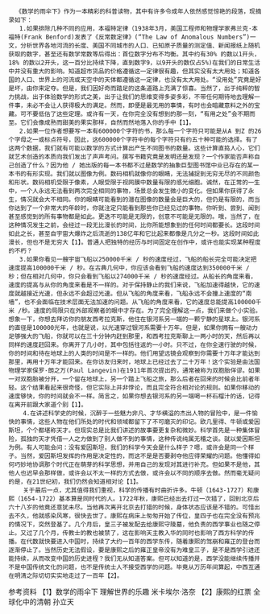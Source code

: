      《数学的雨伞下》作为一本精彩的科普读物，其中有许多令成年人依然感觉惊艳的段落，现摘录如下：
       1.如果排除几种不同的应用，本福特定律（1938年3月，美国工程师和物理学家弗兰克·本福特(Frank Benford)发表了《反常数定律》(“The Law of Anomalous Numbers”)一文，分析世界各地河流的长度、美国不同城市的人口、已知原子质量的测定值、新闻报纸上随机获取的数字，甚至还有数学常数等后得出：首位数字分布不均衡。其中约有30% 的数以1开头，18% 的数以2开头，这一百分比持续下降，直到数字9，以9开头的数仅占5%)在我们的日常生活中并没有重大的影响。知道超市货品的价格遵循这一定律很有趣，但其实没有太大用处；知道各国的人口、世界上的河流或天空中的天体都遵循这一定律，也没有太大用处。“没用处”究竟是好是坏，由你来定夺。但是，我们因好奇而踏足的这条道路上充满了惊喜。当然了，出于纯粹的智力挑战，出于体验数学的形式之美，出于让我们的思维变得多姿多彩，不带任何期待地去理解一件事，未必不会让人获得极大的满足。然而，即便是最无用的事情，有时也会暗藏意料之外的宝藏。可不要低估了这些定理。或许有一天，在你完全没有想到的那一刻，“有用之处”会不期而至。它们会像成熟而甜美的果实那样，自然而然地落入你的手中【1】。
       2.如果一位作者想要写一本有600000个字符的书，那么每一个字符只可能是从A 到Z 的26个字母之一或标点符号，因此，这600000个字符中的每个字符只有约五十种可能的选择。有了这两个数据，我们就有可能以数学的方式计算出产生不同图书的数量。这些计算直捣人心，它们就艺术创造的本质向我们发出了声声考问。撰写书籍究竟是发明还是发现？一个作家能否声称自己创造了什么？因为他 / 她出版的每一本书都不过是数学的抽象巨型图书馆中业已存在的某一本书的有形实现。我们就以图像为例。数码相机就像你的眼睛，无法捕捉到无穷无尽的不同颜色和形状。数码相机受限于像素，人眼受限于视网膜中数量有限的感光细胞。诚然，在正常的一生中，一个人永远无法看到两次完全相同的事物，场景总会发生微小的变化。但如果你获得了永生，情况就会大不相同。你的眼睛可能看到的潜在图像的数量会是巨大的，但仍是有限的，而当你达到了一个非常大的年龄时，你就注定只能看到那些你已经见过的事物。你听到、尝到、闻到甚至感觉到的所有事物都是如此。更迭不可能是无限的，创意不可能是无限的。哦，当然了，在这种情况发生之前，会经过一段无比漫长的时间，比你所能想象到的任何时间都要长。这段时间如此之长，甚至自宇宙大爆炸之后流逝的138亿年和它比起来都像是几分之一秒。这段时间如此漫长，但也不是无穷大【1】。普通人把独特的经历与时间固定在创作中，或许也能实现某种程度的不朽？
       3.如果你看见一艘宇宙飞船以250000千米 / 秒的速度经过，飞船的船长完全可能决定把速度提高100000千米 / 秒。在古典几何中，你应该会看到飞船的速度达到350000千米 / 秒；但在相对几何中，你只会看到飞船以274000千米 / 秒的速度经过。从船长的角度来看，速度的提高与从你的角度来看是不一样的。对于保持静止的我们来说，飞船加速得越快，它的速度就越接近光速，但永远不会超过光速。但从飞船的角度来看，飞船永远不会撞上速度的“南墙”，也不会面临在技术层面无法加速的问题。从飞船的角度来看，它的速度总能提高100000千米 /秒。速度的局限只在外部观察者的眼中才存在。为了完全理解这一点，我们来做个小实验。想象一下，你想去拜访你的朋友西考拉克斯，他住在银河系另一端的一颗宁静的星球上。银河系的直径是100000光年，也就是说，以光速穿过银河系需要十万年。但是，如果你拥有一艘动力足够强大的飞船，你就可以在三十分钟内赶到那里，和西考拉克斯聊上一两小时的天，然后再以同样的速度赶回来。你离开了几小时，其中包括往返的一小时。只不过，在你全速行驶的时候，你的时间和待在地球上的人类的时间是不一样的。他们用望远镜会观察到你需要十万年才能达到那里，再用十万年才能回来。在你访友归来时，地球上已经过去了二十万年！这个实验是由法国物理学家保罗·朗之万(Paul Langevin)在1911年首次提出的，通常被称为双胞胎佯谬。如果一对双胞胎被分开，一个留在地球上，另一个踏上飞船之旅，那么后者在回来的时候会比前者年轻。这个结果看起来很奇怪，但它实际上并非悖论，而且完全符合相对论的规则。如果你移动的速度够快，你的时间就会不一样。简言之，如果你想去银河系的另一端喝一杯石榴汁的话，记得在离开前跟大家道个别【1】。
        4.在讲述科学史的时候，沉醉于一些魅力非凡、才华横溢的杰出人物的冒险中，是一件愉快的事情，这些人物在他们所处的时代和领域都留下了不可磨灭的印记。欧几里得、牛顿或爱因斯坦，个个都堪称天才。但现实总是比我们讲述的故事要更复杂和微妙。科学首先是一种集体冒险，孤独的天才凭借一人之力做到了别人做不到的事情，这种传说纯属无稽之谈。就以爱因斯坦为例。有人可能会问：没有爱因斯坦，我们的科学今天会是什么样子？嗯，或许会是同一个样子。当然，爱因斯坦发挥的作用是决定性的，而这不是是否要剥夺他应得荣耀的问题。他懂得如何巧妙地协调那个时代正在萌芽的科学思想，并用自己的发现对其进行补充。但如果不是他，其他人也迟早会那样做，或许会以不太一样的方式去做，或许会以不同的顺序去做。然而毫无疑问的是，在21世纪初，我们仍然会知道相对论【1】。
        关于最后一点，尤其值得我们重视，科学的传播有时曲折许多。牛顿（1643-1727）和康熙（1654-1722）基本算是同时代的人。1722年秋，康熙已经出去打过一次猎了，回到北京后六十八岁的他竟还意犹未尽。当他再次离开北京去打猎的时候，身体状态应该是不错的。可惜出去不久，他就感染风寒，很快去世了。康熙在病床上匆匆开始了传位，皇四子也在完全没有预兆的情况下，突然登基了。几个月后，皇三子被发配去给康熙守陵墓，他负责的西学事业也随之停止。又过了几个月，传教士的教也被禁了，这在影响天主教入华的同时也影响了西方科学的传播。在代数就快要进入中国时，持续了大约一百年的西学东传，随着康熙的驾崩和雍正的登台而逐渐停止了。当然历史无法假设，要是康熙之后的雍正皇帝没有为难皇三子，是不是西学引进还能持续，从而改变中国的历史进程？我们无从知道答案。但可以知道的是，西学没能继续传播并不是中国传统文化的问题，也不是传统士人不接受西学的问题。毕竟从万历年间算起，中西互通在明清之际切切实实地走过了一百年【2】。
参考资料
【1】数学的雨伞下 理解世界的乐趣 米卡埃尔·洛奈
【2】康熙的红票 全球化中的清朝 孙立天